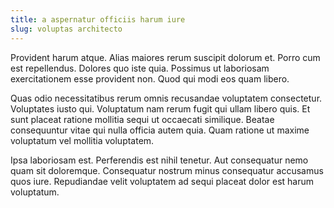 ```yaml
---
title: a aspernatur officiis harum iure
slug: voluptas architecto
---
```


Provident harum atque. Alias maiores rerum suscipit dolorum et. Porro cum est repellendus. Dolores quo iste quia. Possimus ut laboriosam exercitationem esse provident non. Quod qui modi eos quam libero.

Quas odio necessitatibus rerum omnis recusandae voluptatem consectetur. Voluptates iusto qui. Voluptatum nam rerum fugit qui ullam libero quis. Et sunt placeat ratione mollitia sequi ut occaecati similique. Beatae consequuntur vitae qui nulla officia autem quia. Quam ratione ut maxime voluptatum vel mollitia voluptatem.

Ipsa laboriosam est. Perferendis est nihil tenetur. Aut consequatur nemo quam sit doloremque. Consequatur nostrum minus consequatur accusamus quos iure. Repudiandae velit voluptatem ad sequi placeat dolor est harum voluptatum.
